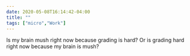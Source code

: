 ```yaml
---
date: 2020-05-08T16:14:42-04:00
title: ""
tags: ["micro","Work"]
---
```

Is my brain mush right now because grading is hard? Or is grading hard right now because my brain is mush?
